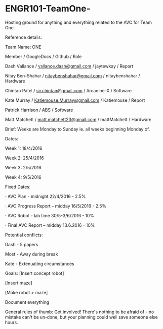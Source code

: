 # ENGR101-TeamOne-
Hosting ground for anything and everything related to the AVC for Team One.

Reference details:

Team Name: ONE

Member / GoogleDocs / Github / Role

Dash Vallance / vallance.dash@gmail.com / jaytewkay / Report

Nitay Ben-Shahar / nitaybenshahar@gmail.com / nitaybenshahar / Hardware

Chintan Patel / sir.chintan@gmail.com / Arcanine-X / Software

Kate Murray / Katiemouse.Murray@gmail.com / Katiemouse / Report

Patrick Harrison / ABS / Software

Matt Matchett / matt.matchett23@gmail.com / mattMatchett / Hardware


Brief: Weeks are Monday to Sunday ie. all weeks beginning Monday of.

Dates:

Week 1: 18/4/2016

Week 2: 25/4/2016

Week 3: 2/5/2016

Week 4: 9/5/2016


Fixed Dates:

·         AVC Plan - midnight 22/4/2016 - 2.5%

·         AVC Progress Report – midday 16/5/2016 - 2.5%

·         AVC Robot - lab time 30/5-3/6/2016 - 10%

·         Final AVC Report – midday 13.6.2016 - 10%


Potential conflicts:

Dash - 5 papers

Most - Away during break

Kate - Extenuating circumstances


Goals:
[Insert concept robot]

[Insert maze]

[Make robot > maze]

Document everything

General rules of thumb:
Get involved! There's nothing to be afraid of - no mistake can't be un-done, but your planning could well save someone else hours.
